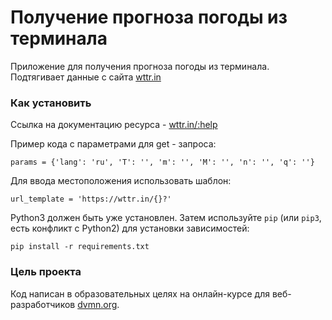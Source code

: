 # Получение прогноза погоды из терминала
Приложение для получения прогноза погоды из терминала. Подтягивает данные с сайта [wttr.in](https://wttr.in)

### Как установить
Ссылка на документацию ресурса - [wttr.in/:help](https://wttr.in/:help)

Пример кода с параметрами для get - запроса:

``` params = {'lang': 'ru', 'T': '', 'm': '', 'M': '', 'n': '', 'q': ''} ```

Для ввода местоположения использовать шаблон:

``` url_template = 'https://wttr.in/{}?' ```

Python3 должен быть уже установлен. Затем используйте `pip` (или `pip3`, есть конфликт с Python2) для установки зависимостей:

```
pip install -r requirements.txt
```
### Цель проекта
Код написан в образовательных целях на онлайн-курсе для веб-разработчиков [dvmn.org](https://dvmn.org).
